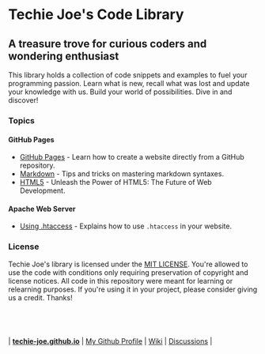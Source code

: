 <h1 id="_hero-title">Techie Joe's Code Library</h1>

A treasure trove for curious coders and wondering enthusiast
---

This library holds a collection of code snippets and examples to fuel your programming passion. Learn what is new, recall what was lost and update your knowledge with us. Build your world of possibilities. Dive in and discover!

### Topics

#### GitHub Pages
- [GitHub Pages](github-pages) - Learn how to create a website directly from a GitHub repository.
- [Markdown](markdown) - Tips and tricks on mastering markdown syntaxes.
- [HTML5](html5) - Unleash the Power of HTML5: The Future of Web Development.

#### Apache Web Server
- [Using .htaccess](./htaccess/) - Explains how to use `.htaccess` in your website.

### License
Techie Joe's library is licensed under the [MIT LICENSE](//github.com/techie-joe/library/blob/main/LICENSE). You're allowed to use the code with conditions only requiring preservation of copyright and license notices. All code in this repository were meant for learning or relearning purposes. If you're using it in your project, please consider giving us a credit. Thanks!


&nbsp;  
---

| **[techie-joe.github.io][website]** | [My Github Profile][profile] | [Wiki][wiki] | [Discussions][discussions] |

[website]: //techie-joe.github.io "Techie Joe's Website"
[profile]: //github.com/techie-joe "Techie Joe's GitHub Profile"
[wiki]: //github.com/techie-joe/techie-joe/wiki "Techie Joe's Wiki"
[discussions]: //github.com/techie-joe/techie-joe/discussions "Techie Joe's Discussions"
